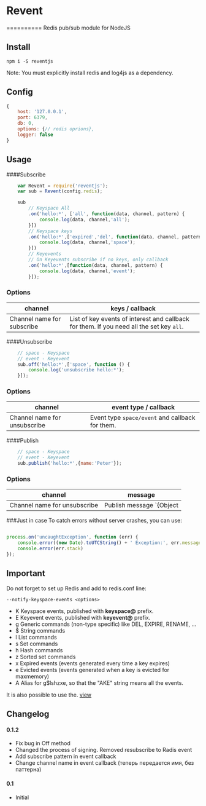 # Revent
==========
Redis pub/sub module for NodeJS

## Install

`npm i -S reventjs`

Note: You must explicitly install redis and log4js as a dependency.

## Config
```js
{
	host: '127.0.0.1',
    port: 6379,
    db: 0,
    options: {// redis oprions},
    logger: false
}
```


## Usage
####Subscribe
```js
	var Revent = require('reventjs');
	var sub = Revent(config.redis);

	sub
		// Keyspace All 
		.on('hello:*', ['all', function(data, channel, pattern) {
			console.log(data, channel,'all');
		}])
		// Keyspace keys
		.on('hello:*',['expired','del', function(data, channel, pattern) {
			console.log(data, channel,'space');
		}])
		// Keyevents
		// On Keyevents subscribe if no keys, only callback
		.on('hello:*',[function(data, channel, pattern) {
			console.log(data, channel,'event');
		}]);

```

### Options
channel | keys / callback 
--------|----------------
Сhannel name for subscribe | List of key events of interest and callback for them. If you need all the set key `all`. 


####Unsubscribe
```js
	// space - Keyspace
	// event - Keyevent
	sub.off('hello:*',['space', function () {
		console.log('unsubscribe hello:*');
	}]);

```

### Options
channel | event type / callback 
--------|----------------------
Сhannel name for unsubscribe | Event type `space/event` and callback for them.


####Publish
```js
	// space - Keyspace
	// event - Keyevent
	sub.publish('hello:*',{name:'Peter'});
```

### Options
channel | message 
--------|----------------------
Сhannel name for unsubscribe | Publish message `{Object | String}`



###Just in case
To catch errors without server crashes, you can use:
```js

process.on('uncaughtException', function (err) {
	console.error((new Date).toUTCString() + ' Exception:', err.message)
	console.error(err.stack)
});

```


## Important
Do not forget to set up Redis and add to redis.conf line:

 `--notify-keyspace-events <options>`

  - K     Keyspace events, published with __keyspace@<db>__ prefix.
  - E     Keyevent events, published with __keyevent@<db>__ prefix.
  - g     Generic commands (non-type specific) like DEL, EXPIRE, RENAME, ...
  - $     String commands
  - l     List commands
  - s     Set commands
  - h     Hash commands
  - z     Sorted set commands
  - x     Expired events (events generated every time a key expires)
  - e     Evicted events (events generated when a key is evicted for maxmemory)
  - A     Alias for g$lshzxe, so that the "AKE" string means all the events.

It is also possible to use the. [view](http://redis.io/topics/notifications)

## Changelog
#### 0.1.2
- Fix bug in Off method
- Changed the process of signing. Removed resubscribe to Radis event
- Add subscribe pattern in event callback
- Change channel name in event callback (теперь передается имя, без паттерна)

#### 0.1

- Initial
